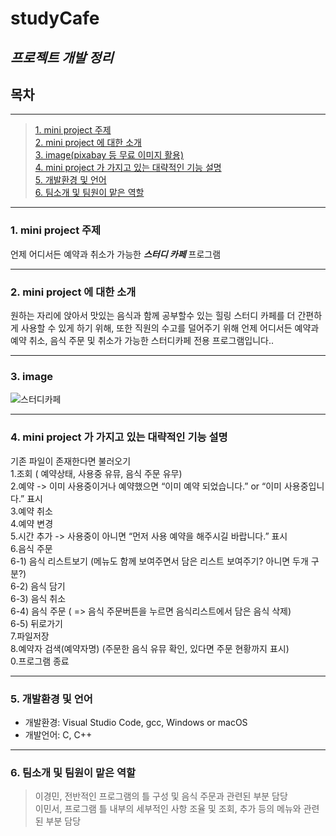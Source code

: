 # studyCafe

## *프로젝트 개발 정리*

## 목차
---
> [1. mini project 주제](#1.-mini-project-주제)           
> [2. mini project 에 대한 소개](#2.-mini-project-에-대한-소개)        
> [3. image(pixabay 등 무료 이미지 활용)](#3.-image)    
> [4. mini project 가 가지고 있는 대략적인 기능 설명](#4.-mini-project-가-가지고-있는-대략적인-기능-설명)        
> [5. 개발환경 및 언어](#5.-개발환경-및-언어)         
> [6. 팀소개 및 팀원이 맡은 역할](#6.-팀소개-및-팀원이-맡은-역할)           

---
### 1. mini project 주제
언제 어디서든 예약과 취소가 가능한 ***스터디 카페*** 프로그램

---
### 2. mini project 에 대한 소개
원하는 자리에 앉아서 맛있는 음식과 함께 공부할수 있는 힐링 스터디 카페를 더 간편하게 사용할 수 있게 하기 위해, 또한 직원의 수고를 덜어주기 위해 언제 어디서든 예약과 예약 취소, 음식 주문 및 취소가 가능한 스터디카페 전용 프로그램입니다..

---
### 3. image
![스터디카페](https://user-images.githubusercontent.com/103713510/166219968-287222ff-4e19-4238-acd3-6bb4db8e3770.jpg)

---
### 4. mini project 가 가지고 있는 대략적인 기능 설명<br>
기존 파일이 존재한다면 불러오기<br>
1.조회 ( 예약상태, 사용중 유뮤, 음식 주문 유무)<br>
2.예약 -> 이미 사용중이거나 예약했으면 “이미 예약 되었습니다.” or “이미 사용중입니다.” 표시<br>
3.예약 취소<br>
4.예약 변경<br>
5.시간 추가 -> 사용중이 아니면 “먼저 사용 예약을 해주시길 바랍니다.” 표시<br>
6.음식 주문<br>
6-1) 음식 리스트보기 (메뉴도 함께 보여주면서 담은 리스트 보여주기? 아니면 두개 구분?)<br>
6-2) 음식 담기<br>
6-3) 음식 취소<br>
6-4) 음식 주문 ( => 음식 주문버튼을 누르면 음식리스트에서 담은 음식 삭제)<br>
6-5) 뒤로가기<br>
7.파일저장<br>
8.예약자 검색(예약자명) (주문한 음식 유뮤 확인, 있다면 주문 현황까지 표시)<br>
0.프로그램 종료

---
### 5. 개발환경 및 언어
* 개발환경: Visual Studio Code, gcc, Windows or macOS<br>
* 개발언어: C, C++

---
### 6. 팀소개 및 팀원이 맡은 역할
> 이경민, 전반적인 프로그램의 틀 구성 및 음식 주문과 관련된 부분 담당<br>
> 이민서, 프로그램 틀 내부의 세부적인 사항 조율 및 조회, 추가 등의 메뉴와 관련된 부분 담당
